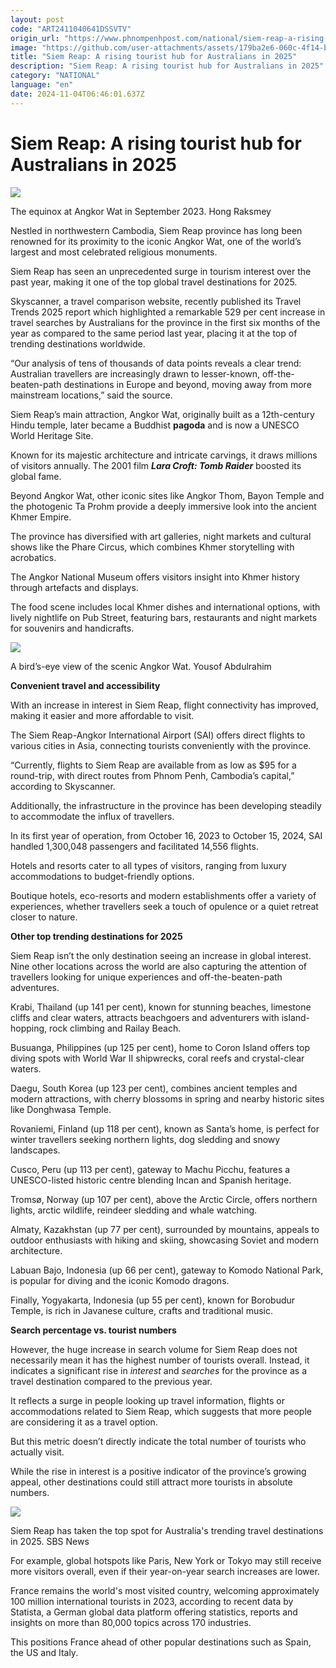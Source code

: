 ```yaml
---
layout: post
code: "ART2411040641DSSVTV"
origin_url: "https://www.phnompenhpost.com/national/siem-reap-a-rising-tourist-hub-for-australians-in-2025"
image: "https://github.com/user-attachments/assets/179ba2e6-060c-4f14-bb56-3952b8128f78"
title: "Siem Reap: A rising tourist hub for Australians in 2025"
description: "​​Siem Reap: A rising tourist hub for Australians in 2025​"
category: "NATIONAL"
language: "en"
date: 2024-11-04T06:46:01.637Z
---
```


# Siem Reap: A rising tourist hub for Australians in 2025

![](https://github.com/user-attachments/assets/35f08dc8-e045-4345-8555-4df6cc9fbea4)

The equinox at Angkor Wat in September 2023. Hong Raksmey

Nestled in northwestern Cambodia, Siem Reap province has long been renowned for its proximity to the iconic Angkor Wat, one of the world’s largest and most celebrated religious monuments. 

Siem Reap has seen an unprecedented surge in tourism interest over the past year, making it one of the top global travel destinations for 2025. 

Skyscanner, a travel comparison website, recently published its Travel Trends 2025 report which highlighted a remarkable 529 per cent increase in travel searches by Australians for the province in the first six months of the year as compared to the same period last year, placing it at the top of trending destinations worldwide. 

“Our analysis of tens of thousands of data points reveals a clear trend: Australian travellers are increasingly drawn to lesser-known, off-the-beaten-path destinations in Europe and beyond, moving away from more mainstream locations,” said the source. 

Siem Reap’s main attraction, Angkor Wat, originally built as a 12th-century Hindu temple, later became a Buddhist **pagoda** and is now a UNESCO World Heritage Site. 

Known for its majestic architecture and intricate carvings, it draws millions of visitors annually. The 2001 film _**Lara Croft: Tomb Raider**_ boosted its global fame. 

Beyond Angkor Wat, other iconic sites like Angkor Thom, Bayon Temple and the photogenic Ta Prohm provide a deeply immersive look into the ancient Khmer Empire.

The province has diversified with art galleries, night markets and cultural shows like the Phare Circus, which combines Khmer storytelling with acrobatics. 

The Angkor National Museum offers visitors insight into Khmer history through artefacts and displays.

The food scene includes local Khmer dishes and international options, with lively nightlife on Pub Street, featuring bars, restaurants and night markets for souvenirs and handicrafts.

![](https://github.com/user-attachments/assets/1bf80e49-c402-48a4-9ef2-a84ad56a7045)

A bird’s-eye view of the scenic Angkor Wat. Yousof Abdulrahim

**Convenient travel and accessibility**

With an increase in interest in Siem Reap, flight connectivity has improved, making it easier and more affordable to visit. 

The Siem Reap-Angkor International Airport (SAI) offers direct flights to various cities in Asia, connecting tourists conveniently with the province. 

“Currently, flights to Siem Reap are available from as low as $95 for a round-trip, with direct routes from Phnom Penh, Cambodia’s capital,” according to Skyscanner. 

Additionally, the infrastructure in the province has been developing steadily to accommodate the influx of travellers. 

In its first year of operation, from October 16, 2023 to October 15, 2024, SAI handled 1,300,048 passengers and facilitated 14,556 flights. 

Hotels and resorts cater to all types of visitors, ranging from luxury accommodations to budget-friendly options. 

Boutique hotels, eco-resorts and modern establishments offer a variety of experiences, whether travellers seek a touch of opulence or a quiet retreat closer to nature.

**Other top trending destinations for 2025**

Siem Reap isn’t the only destination seeing an increase in global interest. Nine other locations across the world are also capturing the attention of travellers looking for unique experiences and off-the-beaten-path adventures.

Krabi, Thailand (up 141 per cent), known for stunning beaches, limestone cliffs and clear waters, attracts beachgoers and adventurers with island-hopping, rock climbing and Railay Beach.

Busuanga, Philippines (up 125 per cent), home to Coron Island offers top diving spots with World War II shipwrecks, coral reefs and crystal-clear waters.

Daegu, South Korea (up 123 per cent), combines ancient temples and modern attractions, with cherry blossoms in spring and nearby historic sites like Donghwasa Temple.

Rovaniemi, Finland (up 118 per cent), known as Santa’s home, is perfect for winter travellers seeking northern lights, dog sledding and snowy landscapes.

Cusco, Peru (up 113 per cent), gateway to Machu Picchu, features a UNESCO-listed historic centre blending Incan and Spanish heritage.

Tromsø, Norway (up 107 per cent), above the Arctic Circle, offers northern lights, arctic wildlife, reindeer sledding and whale watching.

Almaty, Kazakhstan (up 77 per cent), surrounded by mountains, appeals to outdoor enthusiasts with hiking and skiing, showcasing Soviet and modern architecture.

Labuan Bajo, Indonesia (up 66 per cent), gateway to Komodo National Park, is popular for diving and the iconic Komodo dragons.

Finally, Yogyakarta, Indonesia (up 55 per cent), known for Borobudur Temple, is rich in Javanese culture, crafts and traditional music.

**Search percentage vs. tourist numbers**

However, the huge increase in search volume for Siem Reap does not necessarily mean it has the highest number of tourists overall. Instead, it indicates a significant rise in _interest_ and _searches_ for the province as a travel destination compared to the previous year.

It reflects a surge in people looking up travel information, flights or accommodations related to Siem Reap, which suggests that more people are considering it as a travel option. 

But this metric doesn’t directly indicate the total number of tourists who actually visit.

While the rise in interest is a positive indicator of the province’s growing appeal, other destinations could still attract more tourists in absolute numbers. 

![](https://github.com/user-attachments/assets/7b5fe7a6-9cae-4b62-ab6c-c8975580ce04)

Siem Reap has taken the top spot for Australia's trending travel destinations in 2025. SBS News

For example, global hotspots like Paris, New York or Tokyo may still receive more visitors overall, even if their year-on-year search increases are lower.

France remains the world's most visited country, welcoming approximately 100 million international tourists in 2023, according to recent data by Statista, a German global data platform offering statistics, reports and insights on more than 80,000 topics across 170 industries.

This positions France ahead of other popular destinations such as Spain, the US and Italy.